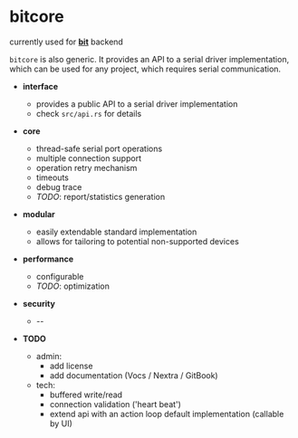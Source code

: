 # bitcore

currently used for [**bit**](https://github.com/dgtlrst/bit) backend

`bitcore` is also generic. It provides an API to a serial driver implementation, which can be used for any project, which requires serial communication.

- **interface**
  - provides a public API to a serial driver implementation
  - check `src/api.rs` for details

- **core**
  - thread-safe serial port operations
  - multiple connection support
  - operation retry mechanism
  - timeouts
  - debug trace
  - *TODO*: report/statistics generation

- **modular**
  - easily extendable standard implementation
  - allows for tailoring to potential non-supported devices

- **performance**
  - configurable
  - *TODO*: optimization

- **security**
  - *--*

- **TODO**
  - admin:
    - add license
    - add documentation (Vocs / Nextra / GitBook)
  - tech:
    - buffered write/read
    - connection validation ('heart beat')
    - extend api with an action loop default implementation (callable by UI)
